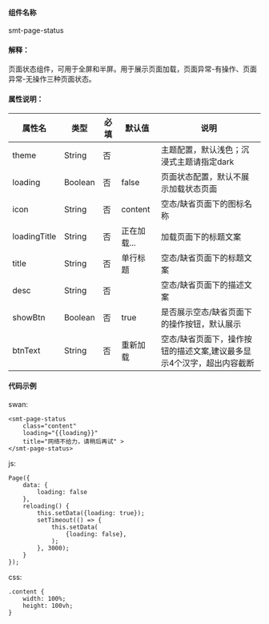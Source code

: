 #### 组件名称
smt-page-status

#### 解释：
页面状态组件，可用于全屏和半屏。用于展示页面加载，页面异常-有操作、页面异常-无操作三种页面状态。

#### 属性说明：
|属性名 | 类型 | 必填 | 默认值 |说明 |
|---|---|---|---|---|
|theme |String |否||主题配置，默认浅色；沉浸式主题请指定dark|
|loading |Boolean |否|false|页面状态配置，默认不展示加载状态页面|
|icon |String |否|content|空态&#x2F;缺省页面下的图标名称|
|loadingTitle |String |否|正在加载...|加载页面下的标题文案|
|title |String |否|单行标题|空态&#x2F;缺省页面下的标题文案|
|desc |String |否||空态&#x2F;缺省页面下的描述文案|
|showBtn |Boolean |否|true|是否展示空态&#x2F;缺省页面下的操作按钮，默认展示|
|btnText |String |否|重新加载|空态&#x2F;缺省页面下，操作按钮的描述文案,建议最多显示4个汉字，超出内容截断|

#### 代码示例
swan:
```
<smt-page-status 
    class="content"
    loading="{{loading}}"
    title="网络不给力，请稍后再试" >
</smt-page-status>
```
js:
```
Page({
    data: {
        loading: false
    },
    reloading() {
        this.setData({loading: true});
        setTimeout(() => {
            this.setData(
                {loading: false},
            );
        }, 3000);
    }
});
```
css:
```
.content {
    width: 100%;
    height: 100vh;
}
```